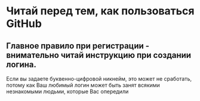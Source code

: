 # Читай перед тем, как пользоваться GitHub

## Главное правило при регистрации - внимательно читай инструкцию при создании логина.

Если вы задаете буквенно-цифровой никнейм, это может не сработать, потому как Ваш любимый логин может быть занят всякими незнакомыми людьми, которые Вас опередили